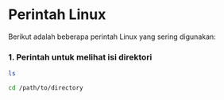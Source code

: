 # Perintah Linux

Berikut adalah beberapa perintah Linux yang sering digunakan:

### 1. Perintah untuk melihat isi direktori
```bash
ls

cd /path/to/directory
